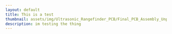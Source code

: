 ```yaml
---
layout: default
title: This is a test
thumbnail: assets/img/Ultrasonic_Rangefinder_PCB/Final_PCB_Assembly_Unpowered.jpg
description: im testing the thing
---
```



